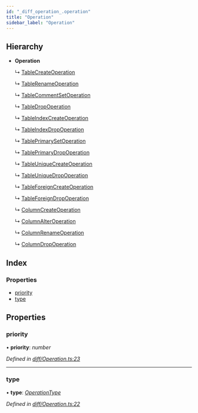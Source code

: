 ```yaml
---
id: "_diff_operation_.operation"
title: "Operation"
sidebar_label: "Operation"
---
```


## Hierarchy

* **Operation**

  ↳ [TableCreateOperation](_diff_operation_.tablecreateoperation.md)

  ↳ [TableRenameOperation](_diff_operation_.tablerenameoperation.md)

  ↳ [TableCommentSetOperation](_diff_operation_.tablecommentsetoperation.md)

  ↳ [TableDropOperation](_diff_operation_.tabledropoperation.md)

  ↳ [TableIndexCreateOperation](_diff_operation_.tableindexcreateoperation.md)

  ↳ [TableIndexDropOperation](_diff_operation_.tableindexdropoperation.md)

  ↳ [TablePrimarySetOperation](_diff_operation_.tableprimarysetoperation.md)

  ↳ [TablePrimaryDropOperation](_diff_operation_.tableprimarydropoperation.md)

  ↳ [TableUniqueCreateOperation](_diff_operation_.tableuniquecreateoperation.md)

  ↳ [TableUniqueDropOperation](_diff_operation_.tableuniquedropoperation.md)

  ↳ [TableForeignCreateOperation](_diff_operation_.tableforeigncreateoperation.md)

  ↳ [TableForeignDropOperation](_diff_operation_.tableforeigndropoperation.md)

  ↳ [ColumnCreateOperation](_diff_operation_.columncreateoperation.md)

  ↳ [ColumnAlterOperation](_diff_operation_.columnalteroperation.md)

  ↳ [ColumnRenameOperation](_diff_operation_.columnrenameoperation.md)

  ↳ [ColumnDropOperation](_diff_operation_.columndropoperation.md)

## Index

### Properties

* [priority](_diff_operation_.operation.md#priority)
* [type](_diff_operation_.operation.md#type)

## Properties

###  priority

• **priority**: *number*

*Defined in [diff/Operation.ts:23](https://github.com/aerogear/graphback/blob/b39280e7/packages/graphql-migrations/src/diff/Operation.ts#L23)*

___

###  type

• **type**: *[OperationType](../modules/_diff_operation_.md#operationtype)*

*Defined in [diff/Operation.ts:22](https://github.com/aerogear/graphback/blob/b39280e7/packages/graphql-migrations/src/diff/Operation.ts#L22)*
